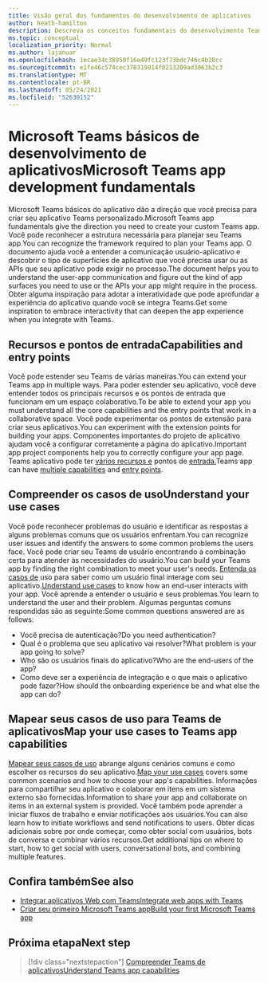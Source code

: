 ```yaml
---
title: Visão geral dos fundamentos do desenvolvimento de aplicativos
author: heath-hamilton
description: Descreva os conceitos fundamentais do desenvolvimento Teams plataforma.
ms.topic: conceptual
localization_priority: Normal
ms.author: lajanuar
ms.openlocfilehash: 1ecae34c38950f16e49fc123f73bdc746c4b28cc
ms.sourcegitcommit: e1fe46c574cec378319814f8213209ad3063b2c3
ms.translationtype: MT
ms.contentlocale: pt-BR
ms.lasthandoff: 05/24/2021
ms.locfileid: "52630152"
---
```

# <a name="microsoft-teams-app-development-fundamentals"></a><span data-ttu-id="bc360-103">Microsoft Teams básicos de desenvolvimento de aplicativos</span><span class="sxs-lookup"><span data-stu-id="bc360-103">Microsoft Teams app development fundamentals</span></span>

<span data-ttu-id="bc360-104">Microsoft Teams básicos do aplicativo dão a direção que você precisa para criar seu aplicativo Teams personalizado.</span><span class="sxs-lookup"><span data-stu-id="bc360-104">Microsoft Teams app fundamentals give the direction you need to create your custom Teams app.</span></span> <span data-ttu-id="bc360-105">Você pode reconhecer a estrutura necessária para planejar seu Teams app.</span><span class="sxs-lookup"><span data-stu-id="bc360-105">You can recognize the framework required to plan your Teams app.</span></span> <span data-ttu-id="bc360-106">O documento ajuda você a entender a comunicação usuário-aplicativo e descobrir o tipo de superfícies de aplicativo que você precisa usar ou as APIs que seu aplicativo pode exigir no processo.</span><span class="sxs-lookup"><span data-stu-id="bc360-106">The document helps you to understand the user-app communication and figure out the kind of app surfaces you need to use or the APIs your app might require in the process.</span></span> <span data-ttu-id="bc360-107">Obter alguma inspiração para adotar a interatividade que pode aprofundar a experiência do aplicativo quando você se integra Teams.</span><span class="sxs-lookup"><span data-stu-id="bc360-107">Get some inspiration to embrace interactivity that can deepen the app experience when you integrate with Teams.</span></span>

## <a name="capabilities-and-entry-points"></a><span data-ttu-id="bc360-108">Recursos e pontos de entrada</span><span class="sxs-lookup"><span data-stu-id="bc360-108">Capabilities and entry points</span></span>

<span data-ttu-id="bc360-109">Você pode estender seu Teams de várias maneiras.</span><span class="sxs-lookup"><span data-stu-id="bc360-109">You can extend your Teams app in multiple ways.</span></span> <span data-ttu-id="bc360-110">Para poder estender seu aplicativo, você deve entender todos os principais recursos e os pontos de entrada que funcionam em um espaço colaborativo.</span><span class="sxs-lookup"><span data-stu-id="bc360-110">To be able to extend your app you must understand all the core capabilities and the entry points that work in a collaborative space.</span></span> <span data-ttu-id="bc360-111">Você pode experimentar os pontos de extensão para criar seus aplicativos.</span><span class="sxs-lookup"><span data-stu-id="bc360-111">You can experiment with the extension points for building your apps.</span></span> <span data-ttu-id="bc360-112">Componentes importantes do projeto de aplicativo ajudam você a configurar corretamente a página do aplicativo.</span><span class="sxs-lookup"><span data-stu-id="bc360-112">Important app project components help you to correctly configure your app page.</span></span> <span data-ttu-id="bc360-113">Teams aplicativo pode ter [vários recursos e](../concepts/capabilities-overview.md) pontos de [entrada.](../concepts/extensibility-points.md)</span><span class="sxs-lookup"><span data-stu-id="bc360-113">Teams app can have [multiple capabilities](../concepts/capabilities-overview.md) and [entry points](../concepts/extensibility-points.md).</span></span>

## <a name="understand-your-use-cases"></a><span data-ttu-id="bc360-114">Compreender os casos de uso</span><span class="sxs-lookup"><span data-stu-id="bc360-114">Understand your use cases</span></span>

<span data-ttu-id="bc360-115">Você pode reconhecer problemas do usuário e identificar as respostas a alguns problemas comuns que os usuários enfrentam.</span><span class="sxs-lookup"><span data-stu-id="bc360-115">You can recognize user issues and identify the answers to some common problems the users face.</span></span> <span data-ttu-id="bc360-116">Você pode criar seu Teams de usuário encontrando a combinação certa para atender às necessidades do usuário.</span><span class="sxs-lookup"><span data-stu-id="bc360-116">You can build your Teams app by finding the right combination to meet your user's needs.</span></span> <span data-ttu-id="bc360-117">[Entenda os casos de](../concepts/design/understand-use-cases.md) uso para saber como um usuário final interage com seu aplicativo.</span><span class="sxs-lookup"><span data-stu-id="bc360-117">[Understand use cases](../concepts/design/understand-use-cases.md) to know how an end-user interacts with your app.</span></span> <span data-ttu-id="bc360-118">Você aprende a entender o usuário e seus problemas.</span><span class="sxs-lookup"><span data-stu-id="bc360-118">You learn to understand the user and their problem.</span></span> <span data-ttu-id="bc360-119">Algumas perguntas comuns respondidas são as seguinte:</span><span class="sxs-lookup"><span data-stu-id="bc360-119">Some common questions answered are as follows:</span></span>

* <span data-ttu-id="bc360-120">Você precisa de autenticação?</span><span class="sxs-lookup"><span data-stu-id="bc360-120">Do you need authentication?</span></span>
* <span data-ttu-id="bc360-121">Qual é o problema que seu aplicativo vai resolver?</span><span class="sxs-lookup"><span data-stu-id="bc360-121">What problem is your app going to solve?</span></span>
* <span data-ttu-id="bc360-122">Who são os usuários finais do aplicativo?</span><span class="sxs-lookup"><span data-stu-id="bc360-122">Who are the end-users of the app?</span></span>
* <span data-ttu-id="bc360-123">Como deve ser a experiência de integração e o que mais o aplicativo pode fazer?</span><span class="sxs-lookup"><span data-stu-id="bc360-123">How should the onboarding experience be and what else the app can do?</span></span>

## <a name="map-your-use-cases-to-teams-app-capabilities"></a><span data-ttu-id="bc360-124">Mapear seus casos de uso para Teams de aplicativos</span><span class="sxs-lookup"><span data-stu-id="bc360-124">Map your use cases to Teams app capabilities</span></span>

<span data-ttu-id="bc360-125">[Mapear seus casos de uso](../concepts/design/map-use-cases.md) abrange alguns cenários comuns e como escolher os recursos do seu aplicativo.</span><span class="sxs-lookup"><span data-stu-id="bc360-125">[Map your use cases](../concepts/design/map-use-cases.md) covers some common scenarios and how to choose your app's capabilities.</span></span> <span data-ttu-id="bc360-126">Informações para compartilhar seu aplicativo e colaborar em itens em um sistema externo são fornecidas.</span><span class="sxs-lookup"><span data-stu-id="bc360-126">Information to share your app and collaborate on items in an external system is provided.</span></span> <span data-ttu-id="bc360-127">Você também pode aprender a iniciar fluxos de trabalho e enviar notificações aos usuários.</span><span class="sxs-lookup"><span data-stu-id="bc360-127">You can also learn how to initiate workflows and send notifications to users.</span></span> <span data-ttu-id="bc360-128">Obter dicas adicionais sobre por onde começar, como obter social com usuários, bots de conversa e combinar vários recursos.</span><span class="sxs-lookup"><span data-stu-id="bc360-128">Get additional tips on where to start, how to get social with users, conversational bots, and combining multiple features.</span></span>

## <a name="see-also"></a><span data-ttu-id="bc360-129">Confira também</span><span class="sxs-lookup"><span data-stu-id="bc360-129">See also</span></span>

* [<span data-ttu-id="bc360-130">Integrar aplicativos Web com Teams</span><span class="sxs-lookup"><span data-stu-id="bc360-130">Integrate web apps with Teams</span></span>](../samples/integrating-web-apps.md)
* [<span data-ttu-id="bc360-131">Criar seu primeiro Microsoft Teams app</span><span class="sxs-lookup"><span data-stu-id="bc360-131">Build your first Microsoft Teams app</span></span>](../build-your-first-app/build-first-app-overview.md)

## <a name="next-step"></a><span data-ttu-id="bc360-132">Próxima etapa</span><span class="sxs-lookup"><span data-stu-id="bc360-132">Next step</span></span>

> [!div class="nextstepaction"]
> [<span data-ttu-id="bc360-133">Compreender Teams de aplicativos</span><span class="sxs-lookup"><span data-stu-id="bc360-133">Understand Teams app capabilities</span></span>](capabilities-overview.md)

